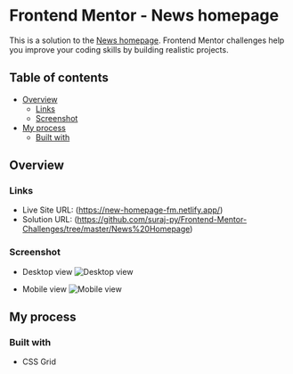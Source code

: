 # Frontend Mentor - News homepage

This is a solution to the [News homepage](https://www.frontendmentor.io/challenges/news-homepage-H6SWTa1MFl). Frontend Mentor challenges help you improve your coding skills by building realistic projects.

## Table of contents

- [Overview](#overview)
  - [Links](#links)
  - [Screenshot](#screenshot)
- [My process](#my-process)
  - [Built with](#built-with)

## Overview

### Links

- Live Site URL: (<https://new-homepage-fm.netlify.app/>)
- Solution URL: (<https://github.com/suraj-py/Frontend-Mentor-Challenges/tree/master/News%20Homepage>)

### Screenshot

- Desktop view
![Desktop view](./screenshots/desktop-view.png)

- Mobile view
![Mobile view](./screenshots/mobile-view.png)

## My process

### Built with

- CSS Grid
